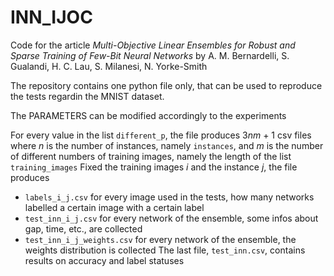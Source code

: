 # INN_IJOC

Code for the article *Multi-Objective Linear Ensembles for Robust and Sparse Training of Few-Bit Neural Networks*
by A. M. Bernardelli, S. Gualandi, H. C. Lau, S. Milanesi, N. Yorke-Smith

The repository contains one python file only, that can be used to reproduce the tests regardin the MNIST dataset.


The PARAMETERS can be modified accordingly to the experiments

For every value in the list `different_p`, the file produces 3*nm* + 1 csv files
where *n* is the number of instances, namely `instances`, and *m* is the number of different numbers of
training images, namely the length of the list `training_images`
Fixed the training images *i* and the instance *j*, the file produces
- `labels_i_j.csv`
    for every image used in the tests, how many networks labelled a certain image with a certain label
- `test_inn_i_j.csv`
    for every network of the ensemble, some infos about gap, time, etc., are collected
- `test_inn_i_j_weights.csv`
    for every network of the ensemble, the weights distribution is collected
The last file, `test_inn.csv`, contains results on accuracy and label statuses
